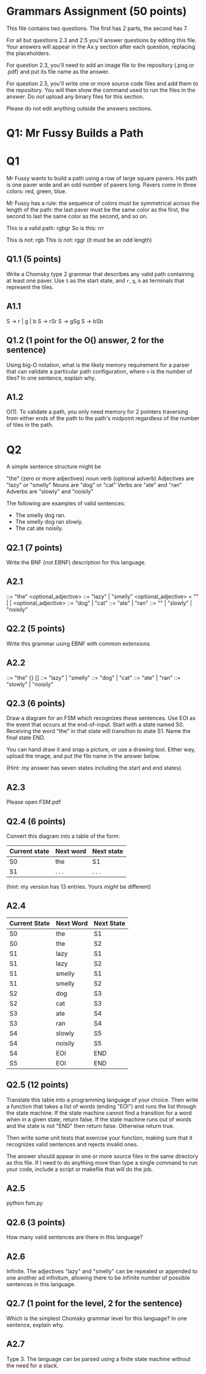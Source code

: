 # Grammars Assignment (50 points)

This file contains two questions. The first has 2 parts, the second has 7.

For all but questions 2.3 and 2.5 you'll answer questions by editing this file.
Your answers will appear in the Ax.y section after each question, replacing the
placeholders.

For question 2.3, you'll need to add an image file to the repository (.png or
.pdf) and put its file name as the answer.

For question 2.5, you'll write one or more source code files and add them to the
repository. You will then show the command used to run the files in the answer.
Do _not_ upload any binary files for this section.

Please do not edit anything outside the answers sections.


# Q1: Mr Fussy Builds a Path

# Q1

Mr Fussy wants to build a path using a row of large square pavers. His path is
one paver wide and an odd number of pavers long. Pavers come in three colors:
red, green, blue.

Mr Fussy has a rule: the sequence of colors must be symmetrical across the
length of the path: the last paver must be the same color as the first, the
second to last the same color as the second, and so on.

This is a valid path:  rgbgr
So is this: rrr

This is not: rgb
This is not: rggr    (it must be an odd length)

## Q1.1  (5 points)

Write a Chomsky type 2 grammar that describes any valid path containing at
least one paver. Use `S` as the start state, and `r`, `g`, `b` as terminals that
represent the tiles.

## A1.1

S -> r | g | b
S -> rSr
S -> gSg
S -> bSb

## Q1.2  (1 point for the O() answer, 2 for the sentence)

Using big-O notation, what is the likely memory requirement for a parser that
can validate a particular path configuration, where `n` is the number of tiles?
In one sentence, explain why.

## A1.2

O(1). To validate a path, you only need memory for 2 pointers traversing from either ends of the path to the path's midpoint regardless of the number of tiles in the path.


# Q2

A simple sentence structure might be

"the" (zero or more adjectives) noun verb (optional adverb)
Adjectives are "lazy" or "smelly"
Nouns are "dog" or "cat"
Verbs are "ate" and "ran"
Adverbs are "slowly" and "noisily"

The following are examples of valid sentences:

* The smelly dog ran.
* The smelly dog ran slowly.
* The cat ate noisily.

## Q2.1 (7 points)

Write the BNF (not EBNF) description for this language.

## A2.1

<sentence> ::=  "the" <optional_adjective> <noun> <verb> <adverb>
<adjective> ::= "lazy" | "smelly"
<optional_adjective> = "" | <adjective> | <adjective> <optional_adjective>
<noun> ::= "dog" | "cat"
<verb> ::= "ate" | "ran"
<adverb> ::= "" | "slowly" | "noisily"


## Q2.2 (5 points)

Write this grammar using EBNF with common extensions

## A2.2

<sentence> ::=  "the" {<adjective>} <noun> <verb> [<adverb>]
<adjective> ::= "lazy" | "smelly"
<noun> ::= "dog" | "cat"
<verb> ::= "ate" | "ran"
<adverb> ::= "slowly" | "noisily"


## Q2.3 (6 points)

  Draw a diagram for an FSM which recognizes these sentences. Use EOI as the
  event that occurs at the end-of-input. Start with a state named S0. Receiving
  the word "the" in that state will transition to state S1. Name the final state
  END.

  You can hand draw it and snap a picture, or use a drawing tool. Either way,
  upload the image, and put the file name in the answer below.

  (Hint: my answer has seven states including the start and end states)


## A2.3

Please open FSM.pdf


## Q2.4 (6 points)

Convert this diagram into a table of the form:

Current state | Next word | Next state
--------------|-----------|-----------
    S0        |    the    |     S1
    S1        |   . . .   |   . . .

(hint: my version has 13 entries. Yours _might_ be different)

## A2.4

Current State | Next Word | Next State
--------------|-----------|--------------
S0            | the       | S1
S0            | the       | S2
S1            | lazy      | S1
S1            | lazy      | S2
S1            | smelly    | S1
S1            | smelly    | S2
S2            | dog       | S3 
S2            | cat       | S3
S3            | ate       | S4
S3            | ran       | S4
S4            | slowly    | S5
S4            | noisily   | S5
S4            | EOI       | END
S5            | EOI       | END


## Q2.5 (12 points)

Translate this table into a programming language of your choice. Then write a
function that takes a list of words (ending "EOI") and runs the list through the
state machine. If the state machine cannot find a transition for a word when in
a given state, return false. If the state machine runs out of words and the
state is not "END" then return false. Otherwise return true.

Then write some unit tests that exercise your function, making sure that it
recognizes valid sentences and rejects invalid ones.

The answer should appear in one or more source files in the same directory as
this file. If I need to do anything more than type a single command to run your
code, include a script or makefile that will do the job.

## A2.5

python fsm.py


## Q2.6 (3 points)

How many valid sentences are there in this language?

## A2.6

Infinite. The adjectives "lazy" and "smelly" can be repeated or appended to one another ad infinitum, allowing there to be infinite number of possible sentences in this language.


## Q2.7 (1 point for the level, 2 for the sentence)

Which is the simplest Chomsky grammar level for this language? In one sentence,
explain why.

## A2.7

Type 3. The language can be parsed using a finite state machine without the need for a stack.
